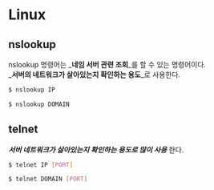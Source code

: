 # Linux

## nslookup

nslookup 명령어는 _**네임 서버 관련 조회**_를 할 수 있는 명령어이다.  
_**서버의 네트워크가 살아있는지 확인하는 용도**_로 사용한다.

```bash
$ nslookup IP
```

```bash
$ nslookup DOMAIN
```

## telnet

_**서버 네트워크가 살아있는지 확인하는 용도로 많이 사용**_ 한다.

```bash
$ telnet IP [PORT]
```

```bash
$ telnet DOMAIN [PORT]
```



